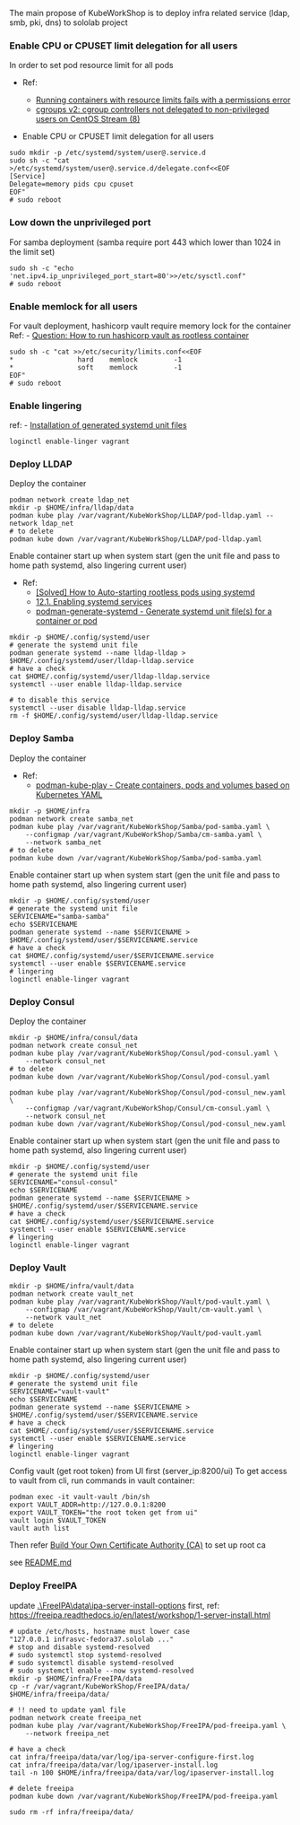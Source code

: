 The main propose of KubeWorkShop is to deploy infra related service (ldap, smb, pki, dns) to sololab project

### Enable CPU or CPUSET limit delegation for all users
In order to set pod resource limit for all pods
- Ref:
    - [Running containers with resource limits fails with a permissions error](https://github.com/containers/podman/blob/main/troubleshooting.md#26-running-containers-with-resource-limits-fails-with-a-permissions-error)
    - [cgroups v2: cgroup controllers not delegated to non-privileged users on CentOS Stream (8)](https://unix.stackexchange.com/questions/624428/cgroups-v2-cgroup-controllers-not-delegated-to-non-privileged-users-on-centos-s)  

- Enable CPU or CPUSET limit delegation for all users
```shell
sudo mkdir -p /etc/systemd/system/user@.service.d
sudo sh -c "cat >/etc/systemd/system/user@.service.d/delegate.conf<<EOF
[Service]
Delegate=memory pids cpu cpuset
EOF"
# sudo reboot
```

### Low down the unprivileged port
For samba deployment (samba require port 443 which lower than 1024 in the limit set)
```shell
sudo sh -c "echo 'net.ipv4.ip_unprivileged_port_start=80'>>/etc/sysctl.conf"
# sudo reboot
```

### Enable memlock for all users
For vault deployment, hashicorp vault require memory lock for the container
Ref:
    - [Question: How to run hashicorp vault as rootless container](https://github.com/containers/podman/issues/10051)
```shell
sudo sh -c "cat >>/etc/security/limits.conf<<EOF
*                hard    memlock         -1
*                soft    memlock         -1
EOF"
# sudo reboot
```

### Enable lingering
ref: 
    - [Installation of generated systemd unit files](https://docs.podman.io/en/latest/markdown/podman-generate-systemd.1.html#installation-of-generated-systemd-unit-files)
```shell
loginctl enable-linger vagrant
```

### Deploy LLDAP
Deploy the container
```shell
podman network create ldap_net
mkdir -p $HOME/infra/lldap/data
podman kube play /var/vagrant/KubeWorkShop/LLDAP/pod-lldap.yaml --network ldap_net
# to delete
podman kube down /var/vagrant/KubeWorkShop/LLDAP/pod-lldap.yaml
```

Enable container start up when system start (gen the unit file and pass to home path systemd, also lingering current user)
- Ref: 
  - [[Solved] How to Auto-starting rootless pods using systemd](https://access.redhat.com/discussions/5733161)
  - [12.1. Enabling systemd services](https://access.redhat.com/documentation/en-us/red_hat_enterprise_linux/9/html-single/building_running_and_managing_containers/index#proc_enabling-systemd-services_assembly_porting-containers-to-systemd-using-podman)
  - [podman-generate-systemd - Generate systemd unit file(s) for a container or pod](https://docs.podman.io/en/latest/markdown/podman-generate-systemd.1.html)
```shell
mkdir -p $HOME/.config/systemd/user
# generate the systemd unit file
podman generate systemd --name lldap-lldap > $HOME/.config/systemd/user/lldap-lldap.service
# have a check
cat $HOME/.config/systemd/user/lldap-lldap.service
systemctl --user enable lldap-lldap.service

# to disable this service
systemctl --user disable lldap-lldap.service
rm -f $HOME/.config/systemd/user/lldap-lldap.service
```

### Deploy Samba
Deploy the container
- Ref: 
  - [podman-kube-play - Create containers, pods and volumes based on Kubernetes YAML](https://docs.podman.io/en/latest/markdown/podman-kube-play.1.html#configmap-path)
```shell
mkdir -p $HOME/infra
podman network create samba_net
podman kube play /var/vagrant/KubeWorkShop/Samba/pod-samba.yaml \
    --configmap /var/vagrant/KubeWorkShop/Samba/cm-samba.yaml \
    --network samba_net
# to delete
podman kube down /var/vagrant/KubeWorkShop/Samba/pod-samba.yaml
```

Enable container start up when system start (gen the unit file and pass to home path systemd, also lingering current user)
```shell
mkdir -p $HOME/.config/systemd/user
# generate the systemd unit file
SERVICENAME="samba-samba"
echo $SERVICENAME
podman generate systemd --name $SERVICENAME > $HOME/.config/systemd/user/$SERVICENAME.service
# have a check
cat $HOME/.config/systemd/user/$SERVICENAME.service
systemctl --user enable $SERVICENAME.service
# lingering
loginctl enable-linger vagrant
```

### Deploy Consul
Deploy the container
```shell
mkdir -p $HOME/infra/consul/data
podman network create consul_net
podman kube play /var/vagrant/KubeWorkShop/Consul/pod-consul.yaml \
    --network consul_net
# to delete
podman kube down /var/vagrant/KubeWorkShop/Consul/pod-consul.yaml

podman kube play /var/vagrant/KubeWorkShop/Consul/pod-consul_new.yaml \
    --configmap /var/vagrant/KubeWorkShop/Consul/cm-consul.yaml \
    --network consul_net
podman kube down /var/vagrant/KubeWorkShop/Consul/pod-consul_new.yaml
```

Enable container start up when system start (gen the unit file and pass to home path systemd, also lingering current user)
```shell
mkdir -p $HOME/.config/systemd/user
# generate the systemd unit file
SERVICENAME="consul-consul"
echo $SERVICENAME
podman generate systemd --name $SERVICENAME > $HOME/.config/systemd/user/$SERVICENAME.service
# have a check
cat $HOME/.config/systemd/user/$SERVICENAME.service
systemctl --user enable $SERVICENAME.service
# lingering
loginctl enable-linger vagrant
```

### Deploy Vault

```shell
mkdir -p $HOME/infra/vault/data
podman network create vault_net
podman kube play /var/vagrant/KubeWorkShop/Vault/pod-vault.yaml \
    --configmap /var/vagrant/KubeWorkShop/Vault/cm-vault.yaml \
    --network vault_net
# to delete
podman kube down /var/vagrant/KubeWorkShop/Vault/pod-vault.yaml
```

Enable container start up when system start (gen the unit file and pass to home path systemd, also lingering current user)
```shell
mkdir -p $HOME/.config/systemd/user
# generate the systemd unit file
SERVICENAME="vault-vault"
echo $SERVICENAME
podman generate systemd --name $SERVICENAME > $HOME/.config/systemd/user/$SERVICENAME.service
# have a check
cat $HOME/.config/systemd/user/$SERVICENAME.service
systemctl --user enable $SERVICENAME.service
# lingering
loginctl enable-linger vagrant
```

Config vault (get root token) from UI first (server_ip:8200/ui)
To get access to vault from cli, run commands in vault container:
```shell
podman exec -it vault-vault /bin/sh
export VAULT_ADDR=http://127.0.0.1:8200
export VAULT_TOKEN="the root token get from ui"
vault login $VAULT_TOKEN
vault auth list
```
Then refer [Build Your Own Certificate Authority (CA)](https://developer.hashicorp.com/vault/tutorials/secrets-management/pki-engine#step-1-generate-root-ca) to set up root ca

see [README.md](../TerraformWorkShop/Vault/PKI/README.md)

### Deploy FreeIPA
update [.\FreeIPA\data\ipa-server-install-options](FreeIPA/data/ipa-server-install-options) first,
ref: https://freeipa.readthedocs.io/en/latest/workshop/1-server-install.html
```shell
# update /etc/hosts, hostname must lower case
"127.0.0.1 infrasvc-fedora37.sololab ..."
# stop and disable systemd-resolved
# sudo systemctl stop systemd-resolved
# sudo systemctl disable systemd-resolved
# sudo systemctl enable --now systemd-resolved
mkdir -p $HOME/infra/FreeIPA/data
cp -r /var/vagrant/KubeWorkShop/FreeIPA/data/ $HOME/infra/freeipa/data/

# !! need to update yaml file
podman network create freeipa_net
podman kube play /var/vagrant/KubeWorkShop/FreeIPA/pod-freeipa.yaml \
    --network freeipa_net

# have a check
cat infra/freeipa/data/var/log/ipa-server-configure-first.log
cat infra/freeipa/data/var/log/ipaserver-install.log
tail -n 100 $HOME/infra/freeipa/data/var/log/ipaserver-install.log

# delete freeipa
podman kube down /var/vagrant/KubeWorkShop/FreeIPA/pod-freeipa.yaml

sudo rm -rf infra/freeipa/data/
```